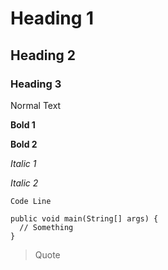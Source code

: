 # Heading 1
## Heading 2
### Heading 3
Normal Text

__Bold 1__

**Bold 2**

_Italic 1_

*Italic 2*

`Code Line `
```
public void main(String[] args) {
  // Something
}
```
> Quote
